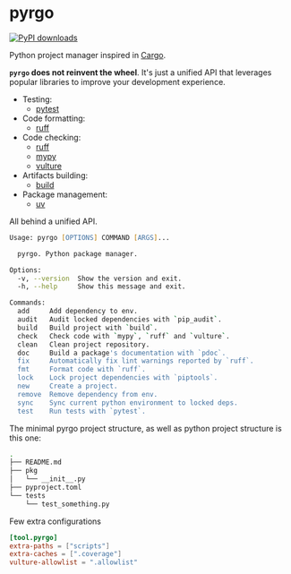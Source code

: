# pyrgo

[![PyPI downloads](https://img.shields.io/pypi/dm/pyrgo.svg)](https://pypistats.org/packages/pyrgo)

Python project manager inspired in [Cargo](https://doc.rust-lang.org/cargo/).

**`pyrgo` does not reinvent the wheel**. It's just a unified API that leverages popular libraries to improve your development experience.

- Testing:
  - [pytest](https://docs.pytest.org/en/7.3.x/)
- Code formatting:
  - [ruff](https://beta.ruff.rs/docs/)
- Code checking:
  - [ruff](https://beta.ruff.rs/docs/)
  - [mypy](https://mypy.readthedocs.io/en/stable/config_file.html)
  - [vulture](https://github.com/jendrikseipp/vulture)
- Artifacts building:
  - [build](https://pypa-build.readthedocs.io/en/stable/)
- Package management:
  - [uv](https://github.com/astral-sh/uv)

All behind a unified API.

```zsh
Usage: pyrgo [OPTIONS] COMMAND [ARGS]...

  pyrgo. Python package manager.

Options:
  -v, --version  Show the version and exit.
  -h, --help     Show this message and exit.

Commands:
  add     Add dependency to env.
  audit   Audit locked dependencies with `pip_audit`.
  build   Build project with `build`.
  check   Check code with `mypy`, `ruff` and `vulture`.
  clean   Clean project repository.
  doc     Build a package's documentation with `pdoc`.
  fix     Automatically fix lint warnings reported by `ruff`.
  fmt     Format code with `ruff`.
  lock    Lock project dependencies with `piptools`.
  new     Create a project.
  remove  Remove dependency from env.
  sync    Sync current python environment to locked deps.
  test    Run tests with `pytest`.
```

The minimal pyrgo project structure, as well as python project structure is this one:

```bash
.
├── README.md
├── pkg
│   └── __init__.py
├── pyproject.toml
└── tests
    └── test_something.py
```


Few extra configurations

```toml
[tool.pyrgo]
extra-paths = ["scripts"]
extra-caches = [".coverage"]
vulture-allowlist = ".allowlist"
```
